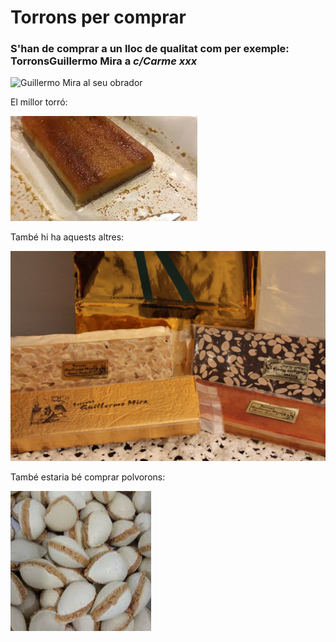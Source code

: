 # Torrons per comprar

### S'han de comprar a un lloc de qualitat com per exemple: **TorronsGuillermo Mira** a *c/Carme xxx*


![Guillermo Mira al seu obrador](relative/path/to/img.jpg?raw=true "Guillermo Mira")


El millor torró:

![Torró de "yema"](yema.jpg?raw=true "Torró Yema")


També hi ha aquests altres:

![Torrons"](altres.jpg?raw=true "Altres torrons")


També estaria bé comprar polvorons:

![No són polvorons!](ametlles.jpg?raw=true "Ametlles")
